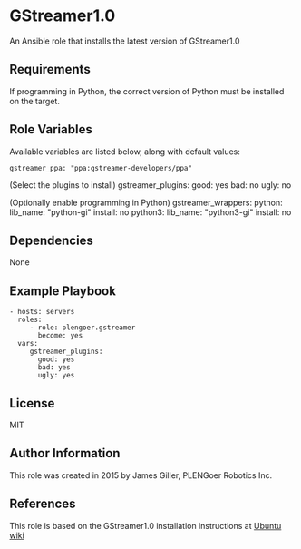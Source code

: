 GStreamer1.0
=========

An Ansible role that installs the latest version of GStreamer1.0

Requirements
------------

If programming in Python, the correct version of Python must be installed on the target.

Role Variables
--------------

Available variables are listed below, along with default values:

    gstreamer_ppa: "ppa:gstreamer-developers/ppa"
    
(Select the plugins to install)
    gstreamer_plugins:
      good: yes
      bad: no
      ugly: no

(Optionally enable programming in Python)
    gstreamer_wrappers:
      python:
        lib_name: "python-gi"
        install: no
      python3:
        lib_name: "python3-gi"
        install: no

Dependencies
------------

None

Example Playbook
----------------

    - hosts: servers
      roles:
         - role: plengoer.gstreamer
           become: yes
      vars:
         gstreamer_plugins:
           good: yes
           bad: yes
           ugly: yes

License
-------

MIT

Author Information
------------------

This role was created in 2015 by James Giller, PLENGoer Robotics Inc.

References
----------

This role is based on the GStreamer1.0 installation instructions at [Ubuntu wiki](https://wiki.ubuntu.com/Novacut/GStreamer1.0)